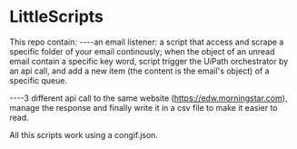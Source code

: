 # LittleScripts

This repo contain:
----an email listener: a script that access and scrape a specific folder of your email continously; when the object of an unread email contain a specific key word, script trigger the UiPath orchestrator by an api call, and add a new item (the content is the email's object) of a specific queue.

----3 different api call to the same website (https://edw.morningstar.com), manage the response and finally write it in a csv file to make it easier to read.

All this scripts work using a congif.json.
